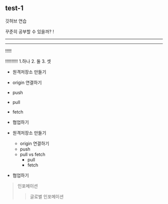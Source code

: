 ## test-1

깃허브 연습



꾸준히 공부할 수 있을까? !


___
***
!!!!!

!!!!!!!!!!
1.하나
2. 둘
3.  셋

- 원격저장소 만들기
- origin 연결하기
- push
- pull
- fetch
- 협업하기

- 원격저장소 만들기
   - origin 연결하기
   - push
   - pull vs fetch
      - pull
      - fetch
- 협업하기

> 인포메이션
> > 글로벌 인포메이션
